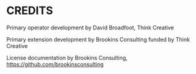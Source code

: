 CREDITS
=======

Primary operator development by David Broadfoot, Think Creative

Primary extension development by Brookins Consulting funded by Think Creative

License documentation by Brookins Consulting, https://github.com/brookinsconsulting
